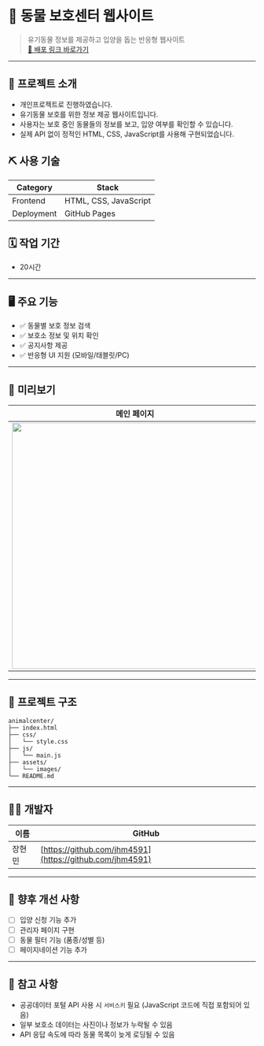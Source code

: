 # 🐾 동물 보호센터 웹사이트

> 유기동물 정보를 제공하고 입양을 돕는 반응형 웹사이트  
> [🔗 배포 링크 바로가기](https://jhm4591.github.io/animalcenter/)

---

## 📌 프로젝트 소개

- 개인프로젝트로 진행하였습니다.
- 유기동물 보호를 위한 정보 제공 웹사이트입니다.
- 사용자는 보호 중인 동물들의 정보를 보고, 입양 여부를 확인할 수 있습니다.
- 실제 API 없이 정적인 HTML, CSS, JavaScript를 사용해 구현되었습니다.

## ⛏️ 사용 기술

| Category | Stack |
|---------|-------|
| Frontend | HTML, CSS, JavaScript |
| Deployment | GitHub Pages |

## 🗓️ 작업 기간

- 20시간
  
---

## 🖥️ 주요 기능

- ✅ 동물별 보호 정보 검색
- ✅ 보호소 정보 및 위치 확인
- ✅ 공지사항 제공
- ✅ 반응형 UI 지원 (모바일/태블릿/PC)

---

## 📸 미리보기

| 메인 페이지 | 서브페이지 (공지사항) |
|-------------|------------------------|
| <img src="https://github.com/user-attachments/assets/317fc4b7-f41b-4201-bb69-453daa6349d8" width="500"/> | <img src="https://github.com/user-attachments/assets/3a91eaef-0593-41e4-9bb0-5c370afe770a" width="500"/> |


<!-- 예시:
![main](./assets/images/main.png)
![list](./assets/images/list.png)
![detail](./assets/images/detail.png)
-->

---

## 📁 프로젝트 구조

```
animalcenter/
├── index.html
├── css/
│   └── style.css
├── js/
│   └── main.js
├── assets/
│   └── images/
└── README.md
```

---

## 🧑‍💻 개발자

| 이름 | GitHub |
|------|--------|
| 장현민 | [https://github.com/jhm4591](https://github.com/jhm4591) |

---

## 📌 향후 개선 사항

- [ ] 입양 신청 기능 추가
- [ ] 관리자 페이지 구현
- [ ] 동물 필터 기능 (품종/성별 등)
- [ ] 페이지네이션 기능 추가

---

## 📝 참고 사항

- 공공데이터 포털 API 사용 시 `서비스키` 필요 (JavaScript 코드에 직접 포함되어 있음)
- 일부 보호소 데이터는 사진이나 정보가 누락될 수 있음
- API 응답 속도에 따라 동물 목록이 늦게 로딩될 수 있음
